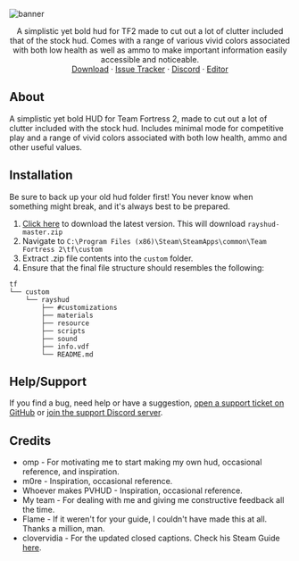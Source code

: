 <!-- TITLE -->
![banner](https://user-images.githubusercontent.com/6818236/124364740-7dea6480-dc11-11eb-88e3-f75e21065dd7.png)
<p align="center">
  <p align="center">
    A simplistic yet bold hud for TF2 made to cut out a lot of clutter included that of the stock hud. Comes with a range of various vivid colors associated with both low health as well as ammo to make important information easily accessible and noticeable.
    <br />
    <a href="https://github.com/raysfire/rayshud/archive/master.zip">Download</a>
    ·
    <a href="https://github.com/raysfire/rayshud/issues">Issue Tracker</a>
    ·
    <a href="https://discord.gg/hTdtK9vBhE">Discord</a>
    ·
    <a href="https://github.com/CriticalFlaw/TF2HUD.Editor/releases/latest">Editor</a>
  </p>
</p>

About
-------

A simplistic yet bold HUD for Team Fortress 2, made to cut out a lot of clutter included with the stock hud. Includes minimal mode for competitive play and a range of vivid colors associated with both low health, ammo and other useful values.

Installation
--------

Be sure to back up your old hud folder first! You never know when something might break, and it's always best to be prepared.

1. [Click here][download-link] to download the latest version. This will download `rayshud-master.zip`
2. Navigate to `C:\Program Files (x86)\Steam\SteamApps\common\Team Fortress 2\tf\custom`
3. Extract .zip file contents into the `custom` folder.
4. Ensure that the final file structure should resembles the following:
```
tf
└── custom
    └── rayshud
        ├── #customizations
        ├── materials
        ├── resource
        ├── scripts
        ├── sound
        ├── info.vdf
        └── README.md
```

Help/Support
--------
If you find a bug, need help or have a suggestion, [open a support ticket on GitHub][issues-link] or [join the support Discord server][discord-link].

Credits
--------

* omp - For motivating me to start making my own hud, occasional reference, and inspiration.
* m0re - Inspiration, occasional reference.
* Whoever makes PVHUD - Inspiration, occasional reference.
* My team - For dealing with me and giving me constructive feedback all the time.
* Flame - If it weren't for your guide, I couldn't have made this at all. Thanks a million, man.
* clovervidia - For the updated closed captions. Check his Steam Guide [here][cc-link].

<!-- LINKS -->
[download-link]: https://github.com/raysfire/rayshud/archive/master.zip
[issues-link]: https://github.com/raysfire/rayshud/issues/new
[discord-link]: https://discord.gg/hTdtK9vBhE
[cc-link]: https://steamcommunity.com/sharedfiles/filedetails/?id=167785751
